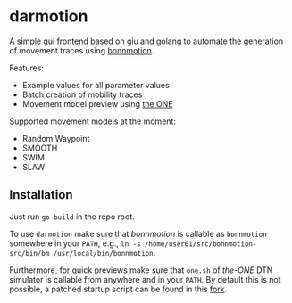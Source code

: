 # darmotion

A simple gui frontend based on giu and golang to automate the generation of movement traces using [bonnmotion](https://www.bonnmotion.net).

Features:

- Example values for all parameter values
- Batch creation of mobility traces
- Movement model preview using [the ONE](https://github.com/akeranen/the-one)

Supported movement models at the moment:

- Random Waypoint
- SMOOTH
- SWIM
- SLAW

## Installation

Just run `go build` in the repo root.

To use `darmotion` make sure that *bonnmotion* is callable as `bonnmotion` somewhere in your `PATH`, e.g., `ln -s /home/user01/src/bonnmotion-src/bin/bm /usr/local/bin/bonnmotion`. 

Furthermore, for quick previews make sure that `one.sh` of *the-ONE* DTN simulator is callable from anywhere and in your `PATH`. By default this is not possible, a patched startup script can be found in this [fork](https://github.com/gh0st42/the-one).


